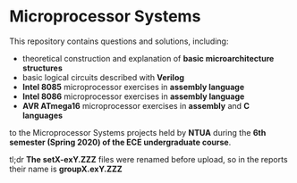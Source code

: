 # Microprocessor Systems

This repository contains questions and solutions, including:

  - theoretical construction and explanation of **basic microarchitecture structures**
  - basic logical circuits described with **Verilog** 
  - **Intel 8085** microprocessor exercises in **assembly language** 
  - **Intel 8086** microprocessor exercises in **assembly language**
  - **AVR ATmega16** microprocessor exercises in **assembly** and **C languages**

to the Microprocessor Systems projects held by **NTUA** during the **6th semester (Spring 2020) of the ECE undergraduate course**.

tl;dr **The setX-exY.ZZZ** files were renamed before upload, so in the reports their name is **groupX.exY.ZZZ**
